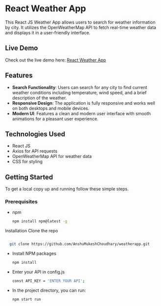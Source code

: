 # React Weather App

This React JS Weather App allows users to search for weather information by city. It utilizes the OpenWeatherMap API to fetch real-time weather data and displays it in a user-friendly interface.

## Live Demo

Check out the live demo here: [React Weather App](https://weatherapp-brown-eight.vercel.app/)

## Features

- **Search Functionality**: Users can search for any city to find current weather conditions including temperature, wind speed, and a brief description of the weather.
- **Responsive Design**: The application is fully responsive and works well on both desktops and mobile devices.
- **Modern UI**: Features a clean and modern user interface with smooth animations for a pleasant user experience.

## Technologies Used

- React JS
- Axios for API requests
- OpenWeatherMap API for weather data
- CSS for styling

## Getting Started

To get a local copy up and running follow these simple steps.

### Prerequisites

- npm
  ```sh
  npm install npm@latest -g
Installation
Clone the repo
  ```sh

    git clone https://github.com/AnshuMukeshChoudhary/weatherapp.git
  ```
- Install NPM packages
  ```sh
  npm install
  ```
- Enter your API in config.js
  ```sh
  const API_KEY = 'ENTER YOUR API';
  ```
- In the project directory, you can run:
  ```sh
  npm start run

  ```
